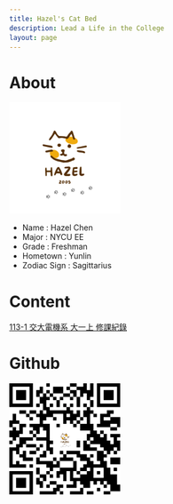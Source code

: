 ```yaml
---
title: Hazel's Cat Bed
description: Lead a Life in the College
layout: page
---
```

# About
<img src="/Brown%20Yellow%20Cat%20Logo.png" width="200">

 - Name : Hazel Chen
 - Major : NYCU EE
 - Grade : Freshman
 - Hometown : Yunlin
 - Zodiac Sign : Sagittarius

# Content
<nav>
  <a href="https://hazel-1212.github.io/113-1/class">113-1 交大電機系 大一上 修課紀錄 </a>
</nav>

# Github 

<img src="/Github_Qrcode.png" width="200">
 



